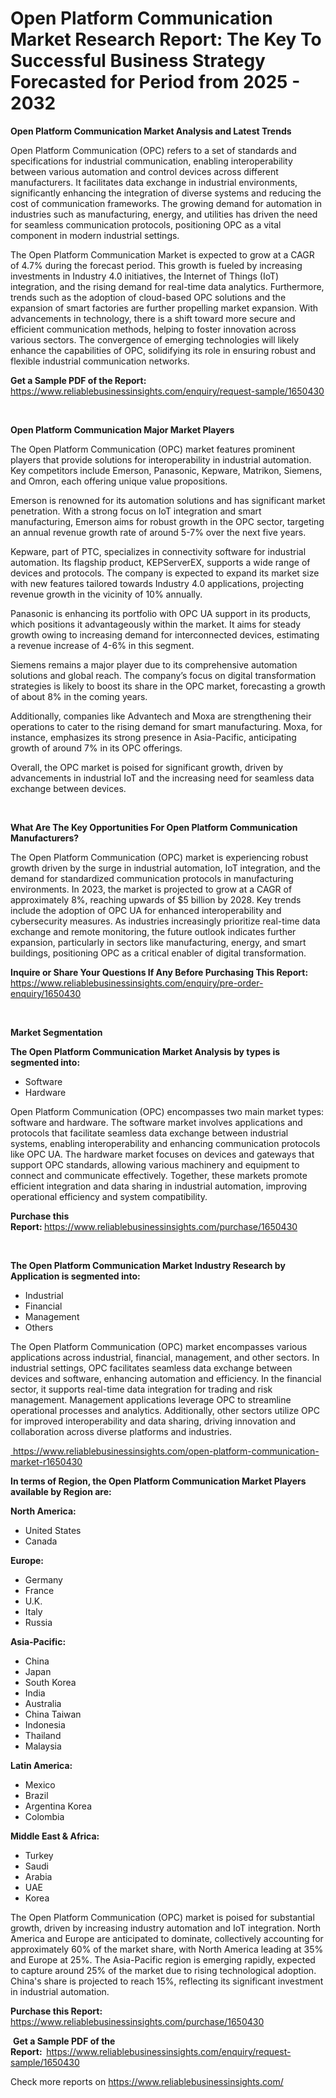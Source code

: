 <p><h1>Open Platform Communication Market Research Report: The Key To Successful Business Strategy Forecasted for Period from 2025 - 2032</h1></p><p><strong>Open Platform Communication Market Analysis and Latest Trends</strong></p>
<p><p>Open Platform Communication (OPC) refers to a set of standards and specifications for industrial communication, enabling interoperability between various automation and control devices across different manufacturers. It facilitates data exchange in industrial environments, significantly enhancing the integration of diverse systems and reducing the cost of communication frameworks. The growing demand for automation in industries such as manufacturing, energy, and utilities has driven the need for seamless communication protocols, positioning OPC as a vital component in modern industrial settings.</p><p>The Open Platform Communication Market is expected to grow at a CAGR of 4.7% during the forecast period. This growth is fueled by increasing investments in Industry 4.0 initiatives, the Internet of Things (IoT) integration, and the rising demand for real-time data analytics. Furthermore, trends such as the adoption of cloud-based OPC solutions and the expansion of smart factories are further propelling market expansion. With advancements in technology, there is a shift toward more secure and efficient communication methods, helping to foster innovation across various sectors. The convergence of emerging technologies will likely enhance the capabilities of OPC, solidifying its role in ensuring robust and flexible industrial communication networks.</p></p>
<p><strong>Get a Sample PDF of the Report:&nbsp;</strong> <a href="https://www.reliablebusinessinsights.com/enquiry/request-sample/1650430?utm_campaign=3260&utm_medium=2&utm_source=Github&utm_content=ia&utm_term=09032025&utm_id=open-platform-communication">https://www.reliablebusinessinsights.com/enquiry/request-sample/1650430</a></p>
<p>&nbsp;</p>
<p><strong>Open Platform Communication Major Market Players</strong></p>
<p><p>The Open Platform Communication (OPC) market features prominent players that provide solutions for interoperability in industrial automation. Key competitors include Emerson, Panasonic, Kepware, Matrikon, Siemens, and Omron, each offering unique value propositions.</p><p>Emerson is renowned for its automation solutions and has significant market penetration. With a strong focus on IoT integration and smart manufacturing, Emerson aims for robust growth in the OPC sector, targeting an annual revenue growth rate of around 5-7% over the next five years. </p><p>Kepware, part of PTC, specializes in connectivity software for industrial automation. Its flagship product, KEPServerEX, supports a wide range of devices and protocols. The company is expected to expand its market size with new features tailored towards Industry 4.0 applications, projecting revenue growth in the vicinity of 10% annually.</p><p>Panasonic is enhancing its portfolio with OPC UA support in its products, which positions it advantageously within the market. It aims for steady growth owing to increasing demand for interconnected devices, estimating a revenue increase of 4-6% in this segment.</p><p>Siemens remains a major player due to its comprehensive automation solutions and global reach. The company’s focus on digital transformation strategies is likely to boost its share in the OPC market, forecasting a growth of about 8% in the coming years.</p><p>Additionally, companies like Advantech and Moxa are strengthening their operations to cater to the rising demand for smart manufacturing. Moxa, for instance, emphasizes its strong presence in Asia-Pacific, anticipating growth of around 7% in its OPC offerings.</p><p>Overall, the OPC market is poised for significant growth, driven by advancements in industrial IoT and the increasing need for seamless data exchange between devices.</p></p>
<p>&nbsp;</p>
<p><strong>What Are The Key Opportunities For Open Platform Communication Manufacturers?</strong></p>
<p><p>The Open Platform Communication (OPC) market is experiencing robust growth driven by the surge in industrial automation, IoT integration, and the demand for standardized communication protocols in manufacturing environments. In 2023, the market is projected to grow at a CAGR of approximately 8%, reaching upwards of $5 billion by 2028. Key trends include the adoption of OPC UA for enhanced interoperability and cybersecurity measures. As industries increasingly prioritize real-time data exchange and remote monitoring, the future outlook indicates further expansion, particularly in sectors like manufacturing, energy, and smart buildings, positioning OPC as a critical enabler of digital transformation.</p></p>
<p><strong>Inquire or Share Your Questions If Any Before Purchasing This Report:</strong> <a href="https://www.reliablebusinessinsights.com/enquiry/pre-order-enquiry/1650430?utm_campaign=3260&utm_medium=2&utm_source=Github&utm_content=ia&utm_term=09032025&utm_id=open-platform-communication">https://www.reliablebusinessinsights.com/enquiry/pre-order-enquiry/1650430</a></p>
<p>&nbsp;</p>
<p><strong>Market Segmentation</strong></p>
<p><strong>The Open Platform Communication Market Analysis by types is segmented into:</strong></p>
<p><ul><li>Software</li><li>Hardware</li></ul></p>
<p><p>Open Platform Communication (OPC) encompasses two main market types: software and hardware. The software market involves applications and protocols that facilitate seamless data exchange between industrial systems, enabling interoperability and enhancing communication protocols like OPC UA. The hardware market focuses on devices and gateways that support OPC standards, allowing various machinery and equipment to connect and communicate effectively. Together, these markets promote efficient integration and data sharing in industrial automation, improving operational efficiency and system compatibility.</p></p>
<p><strong>Purchase this Report:&nbsp;</strong><a href="https://www.reliablebusinessinsights.com/purchase/1650430?utm_campaign=3260&utm_medium=2&utm_source=Github&utm_content=ia&utm_term=09032025&utm_id=open-platform-communication">https://www.reliablebusinessinsights.com/purchase/1650430</a></p>
<p>&nbsp;</p>
<p><strong>The Open Platform Communication Market Industry Research by Application is segmented into:</strong></p>
<p><ul><li>Industrial</li><li>Financial</li><li>Management</li><li>Others</li></ul></p>
<p><p>The Open Platform Communication (OPC) market encompasses various applications across industrial, financial, management, and other sectors. In industrial settings, OPC facilitates seamless data exchange between devices and software, enhancing automation and efficiency. In the financial sector, it supports real-time data integration for trading and risk management. Management applications leverage OPC to streamline operational processes and analytics. Additionally, other sectors utilize OPC for improved interoperability and data sharing, driving innovation and collaboration across diverse platforms and industries.</p></p>
<p><a href="https://www.reliablebusinessinsights.com/open-platform-communication-market-r1650430?utm_campaign=3260&utm_medium=2&utm_source=Github&utm_content=ia&utm_term=09032025&utm_id=open-platform-communication">&nbsp;https://www.reliablebusinessinsights.com/open-platform-communication-market-r1650430</a></p>
<p><strong>In terms of Region, the Open Platform Communication Market Players available by Region are:</strong></p>
<p>
    <p> <strong> North America: </strong>
        <ul>
            <li>United States</li>
            <li>Canada</li>
        </ul>
        </p> 
    <p> <strong> Europe: </strong>
        <ul>
            <li>Germany</li>
            <li>France</li>
            <li>U.K.</li>
            <li>Italy</li>
            <li>Russia</li>
        </ul>
        </p> 
    <p> <strong> Asia-Pacific: </strong>
        <ul>
            <li>China</li>
            <li>Japan</li>
            <li>South Korea</li>
            <li>India</li>
            <li>Australia</li>
            <li>China Taiwan</li>
            <li>Indonesia</li>
            <li>Thailand</li>
            <li>Malaysia</li>
        </ul>
        </p> 
    <p> <strong> Latin America: </strong>
        <ul>
            <li>Mexico</li>
            <li>Brazil</li>
            <li>Argentina Korea</li>
            <li>Colombia</li>
        </ul>
        </p> 
    <p> <strong> Middle East & Africa: </strong>
        <ul>
            <li>Turkey</li>
            <li>Saudi</li>
            <li>Arabia</li>
            <li>UAE</li>
            <li>Korea</li>
        </ul>
    </p>
    </p>
<p><p>The Open Platform Communication (OPC) market is poised for substantial growth, driven by increasing industry automation and IoT integration. North America and Europe are anticipated to dominate, collectively accounting for approximately 60% of the market share, with North America leading at 35% and Europe at 25%. The Asia-Pacific region is emerging rapidly, expected to capture around 25% of the market due to rising technological adoption. China's share is projected to reach 15%, reflecting its significant investment in industrial automation.</p></p>
<p><strong>Purchase this Report: </strong><a href="https://www.reliablebusinessinsights.com/purchase/1650430?utm_campaign=3260&utm_medium=2&utm_source=Github&utm_content=ia&utm_term=09032025&utm_id=open-platform-communication">https://www.reliablebusinessinsights.com/purchase/1650430</a></p>
<p>&nbsp;<strong>Get a Sample PDF of the Report:&nbsp;&nbsp;</strong><a href="https://www.reliablebusinessinsights.com/enquiry/request-sample/1650430?utm_campaign=3260&utm_medium=2&utm_source=Github&utm_content=ia&utm_term=09032025&utm_id=open-platform-communication">https://www.reliablebusinessinsights.com/enquiry/request-sample/1650430</a></p>
<p><strong></strong></p>
<p>Check more reports on <a href="https://www.reliablebusinessinsights.com/?utm_campaign=3260&utm_medium=2&utm_source=Github&utm_content=ia&utm_term=09032025&utm_id=open-platform-communication">https://www.reliablebusinessinsights.com/</a></p>